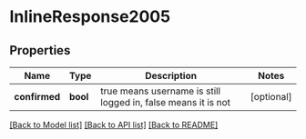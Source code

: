 # InlineResponse2005

## Properties
Name | Type | Description | Notes
------------ | ------------- | ------------- | -------------
**confirmed** | **bool** | true means username is still logged in, false means it is not | [optional] 

[[Back to Model list]](../README.md#documentation-for-models) [[Back to API list]](../README.md#documentation-for-api-endpoints) [[Back to README]](../README.md)


